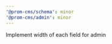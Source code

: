 ```yaml
---
'@prom-cms/schema': minor
'@prom-cms/admin': minor
---
```


Implement width of each field for admin
